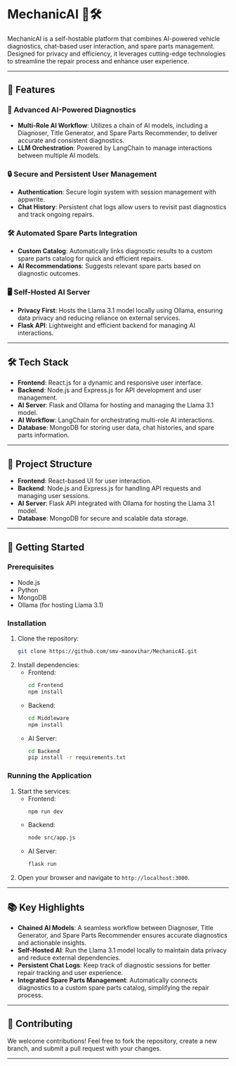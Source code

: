 # MechanicAI 🚗🛠️

MechanicAI is a self-hostable platform that combines AI-powered vehicle diagnostics, chat-based user interaction, and spare parts management. Designed for privacy and efficiency, it leverages cutting-edge technologies to streamline the repair process and enhance user experience.

---

## 🚀 Features

### 🧠 Advanced AI-Powered Diagnostics

- **Multi-Role AI Workflow**: Utilizes a chain of AI models, including a Diagnoser, Title Generator, and Spare Parts Recommender, to deliver accurate and consistent diagnostics.
- **LLM Orchestration**: Powered by LangChain to manage interactions between multiple AI models.

### 🔒 Secure and Persistent User Management

- **Authentication**: Secure login system with session management with appwrite.
- **Chat History**: Persistent chat logs allow users to revisit past diagnostics and track ongoing repairs.

### 🛠️ Automated Spare Parts Integration

- **Custom Catalog**: Automatically links diagnostic results to a custom spare parts catalog for quick and efficient repairs.
- **AI Recommendations**: Suggests relevant spare parts based on diagnostic outcomes.

### 🖥️ Self-Hosted AI Server

- **Privacy First**: Hosts the Llama 3.1 model locally using Ollama, ensuring data privacy and reducing reliance on external services.
- **Flask API**: Lightweight and efficient backend for managing AI interactions.

---

## 🛠️ Tech Stack

- **Frontend**: React.js for a dynamic and responsive user interface.
- **Backend**: Node.js and Express.js for API development and user management.
- **AI Server**: Flask and Ollama for hosting and managing the Llama 3.1 model.
- **AI Workflow**: LangChain for orchestrating multi-role AI interactions.
- **Database**: MongoDB for storing user data, chat histories, and spare parts information.

---

## 📂 Project Structure

- **Frontend**: React-based UI for user interaction.
- **Backend**: Node.js and Express.js for handling API requests and managing user sessions.
- **AI Server**: Flask API integrated with Ollama for hosting the Llama 3.1 model.
- **Database**: MongoDB for secure and scalable data storage.

---

## 📖 Getting Started

### Prerequisites

- Node.js
- Python
- MongoDB
- Ollama (for hosting Llama 3.1)

### Installation

1. Clone the repository:
   ```bash
   git clone https://github.com/smv-manovihar/MechanicAI.git
   ```
2. Install dependencies:
   - Frontend:
     ```bash
     cd Frontend
     npm install
     ```
   - Backend:
     ```bash
     cd Middleware
     npm install
     ```
   - AI Server:
     ```bash
     cd Backend
     pip install -r requirements.txt
     ```

### Running the Application

1. Start the services:
   - Frontend:
     ```bash
     npm run dev
     ```
   - Backend:
     ```bash
     node src/app.js
     ```
   - AI Server:
     ```bash
     flask run
     ```
2. Open your browser and navigate to `http://localhost:3000`.

---

## 📚 Key Highlights

- **Chained AI Models**: A seamless workflow between Diagnoser, Title Generator, and Spare Parts Recommender ensures accurate diagnostics and actionable insights.
- **Self-Hosted AI**: Run the Llama 3.1 model locally to maintain data privacy and reduce external dependencies.
- **Persistent Chat Logs**: Keep track of diagnostic sessions for better repair tracking and user experience.
- **Integrated Spare Parts Management**: Automatically connects diagnostics to a custom spare parts catalog, simplifying the repair process.

---

## 🤝 Contributing

We welcome contributions! Feel free to fork the repository, create a new branch, and submit a pull request with your changes.

---
